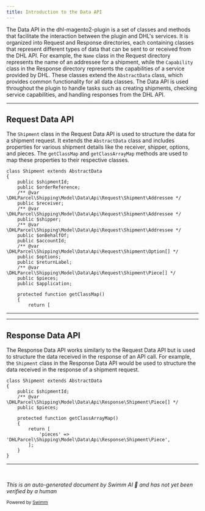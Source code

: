 ```yaml
---
title: Introduction to the Data API
---
```

The Data API in the dhl-magento2-plugin is a set of classes and methods that facilitate the interaction between the plugin and DHL's services. It is organized into Request and Response directories, each containing classes that represent different types of data that can be sent to or received from the DHL API. For example, the `Name` class in the Request directory represents the name of an addressee for a shipment, while the `Capability` class in the Response directory represents the capabilities of a service provided by DHL. These classes extend the `AbstractData` class, which provides common functionality for all data classes. The Data API is used throughout the plugin to handle tasks such as creating shipments, checking service capabilities, and handling responses from the DHL API.

<SwmSnippet path="/Model/Data/Api/Request/Shipment.php" line="7">

---

## Request Data API

The `Shipment` class in the Request Data API is used to structure the data for a shipment request. It extends the `AbstractData` class and includes properties for various shipment details like the receiver, shipper, options, and pieces. The `getClassMap` and `getClassArrayMap` methods are used to map these properties to their respective classes.

```hack
class Shipment extends AbstractData
{
    public $shipmentId;
    public $orderReference;
    /** @var  \DHLParcel\Shipping\Model\Data\Api\Request\Shipment\Addressee */
    public $receiver;
    /** @var  \DHLParcel\Shipping\Model\Data\Api\Request\Shipment\Addressee */
    public $shipper;
    /** @var  \DHLParcel\Shipping\Model\Data\Api\Request\Shipment\Addressee */
    public $onBehalfOf;
    public $accountId;
    /** @var  \DHLParcel\Shipping\Model\Data\Api\Request\Shipment\Option[] */
    public $options;
    public $returnLabel;
    /** @var  \DHLParcel\Shipping\Model\Data\Api\Request\Shipment\Piece[] */
    public $pieces;
    public $application;

    protected function getClassMap()
    {
        return [
```

---

</SwmSnippet>

<SwmSnippet path="/Model/Data/Api/Response/Shipment.php" line="7">

---

## Response Data API

The Response Data API works similarly to the Request Data API but is used to structure the data received in the response of an API call. For example, the `Shipment` class in the Response Data API would be used to structure the data received in the response of a shipment request.

```hack
class Shipment extends AbstractData
{
    public $shipmentId;
    /** @var \DHLParcel\Shipping\Model\Data\Api\Response\Shipment\Piece[] */
    public $pieces;

    protected function getClassArrayMap()
    {
        return [
            'pieces' => 'DHLParcel\Shipping\Model\Data\Api\Response\Shipment\Piece',
        ];
    }
}

```

---

</SwmSnippet>

&nbsp;

*This is an auto-generated document by Swimm AI 🌊 and has not yet been verified by a human*

<SwmMeta version="3.0.0" repo-id="Z2l0aHViJTNBJTNBZGhsLW1hZ2VudG8yLXBsdWdpbiUzQSUzQWdpbGFkbmF2b3Q=" repo-name="dhl-magento2-plugin"><sup>Powered by [Swimm](/)</sup></SwmMeta>

